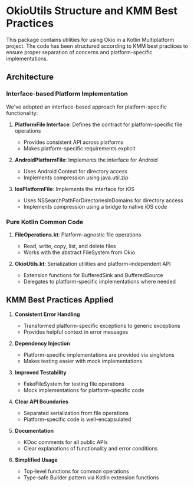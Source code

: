 # OkioUtils Structure and KMM Best Practices

This package contains utilities for using Okio in a Kotlin Multiplatform project. The code has been structured according to KMM best practices to ensure proper separation of concerns and platform-specific implementations.

## Architecture

### Interface-based Platform Implementation

We've adopted an interface-based approach for platform-specific functionality:

1. **PlatformFile Interface**: Defines the contract for platform-specific file operations
   - Provides consistent API across platforms
   - Makes platform-specific requirements explicit

2. **AndroidPlatformFile**: Implements the interface for Android
   - Uses Android Context for directory access
   - Implements compression using java.util.zip

3. **IosPlatformFile**: Implements the interface for iOS
   - Uses NSSearchPathForDirectoriesInDomains for directory access
   - Implements compression using a bridge to native iOS code

### Pure Kotlin Common Code

1. **FileOperations.kt**: Platform-agnostic file operations
   - Read, write, copy, list, and delete files
   - Works with the abstract FileSystem from Okio

2. **OkioUtils.kt**: Serialization utilities and platform-independent API
   - Extension functions for BufferedSink and BufferedSource
   - Delegates to platform-specific implementations where needed

## KMM Best Practices Applied

1. **Consistent Error Handling**
   - Transformed platform-specific exceptions to generic exceptions
   - Provides helpful context in error messages

2. **Dependency Injection**
   - Platform-specific implementations are provided via singletons
   - Makes testing easier with mock implementations

3. **Improved Testability**
   - FakeFileSystem for testing file operations
   - Mock implementations for platform-specific code

4. **Clear API Boundaries**
   - Separated serialization from file operations
   - Platform-specific code is well-encapsulated

5. **Documentation**
   - KDoc comments for all public APIs
   - Clear explanations of functionality and error conditions

6. **Simplified Usage**
   - Top-level functions for common operations
   - Type-safe Builder pattern via Kotlin extension functions 